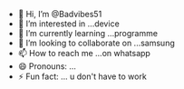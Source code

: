 - 👋 Hi, I’m @Badvibes51
- 👀 I’m interested in ...device
- 🌱 I’m currently learning ...programme 
- 💞️ I’m looking to collaborate on ...samsung
- 📫 How to reach me ...on whatsapp
- 😄 Pronouns: ...
- ⚡ Fun fact: ... u don't have to work

<!---
Badvibes51/Badvibes51 is a ✨ special ✨ repository because its `README.md` (this file) appears on your GitHub profile.
You can click the Preview link to take a look at your changes.
--->
